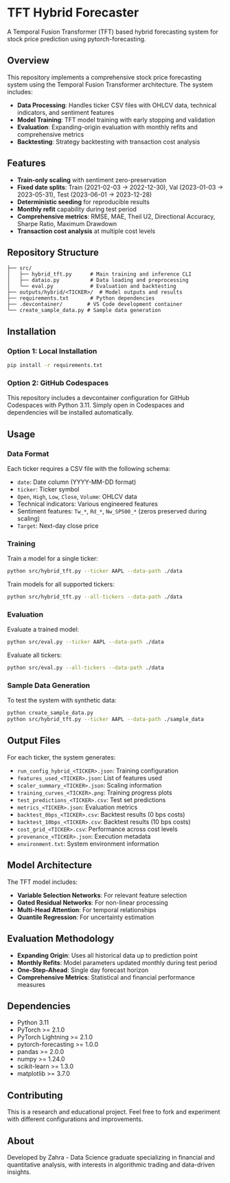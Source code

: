 # TFT Hybrid Forecaster

A Temporal Fusion Transformer (TFT) based hybrid forecasting system for stock price prediction using pytorch-forecasting.

## Overview

This repository implements a comprehensive stock price forecasting system using the Temporal Fusion Transformer architecture. The system includes:

- **Data Processing**: Handles ticker CSV files with OHLCV data, technical indicators, and sentiment features
- **Model Training**: TFT model training with early stopping and validation
- **Evaluation**: Expanding-origin evaluation with monthly refits and comprehensive metrics
- **Backtesting**: Strategy backtesting with transaction cost analysis

## Features

- **Train-only scaling** with sentiment zero-preservation
- **Fixed date splits**: Train (2021-02-03 → 2022-12-30), Val (2023-01-03 → 2023-05-31), Test (2023-06-01 → 2023-12-28)
- **Deterministic seeding** for reproducible results
- **Monthly refit** capability during test period
- **Comprehensive metrics**: RMSE, MAE, Theil U2, Directional Accuracy, Sharpe Ratio, Maximum Drawdown
- **Transaction cost analysis** at multiple cost levels

## Repository Structure

```
├── src/
│   ├── hybrid_tft.py      # Main training and inference CLI
│   ├── dataio.py          # Data loading and preprocessing
│   └── eval.py            # Evaluation and backtesting
├── outputs/hybrid/<TICKER>/  # Model outputs and results
├── requirements.txt       # Python dependencies
├── .devcontainer/        # VS Code development container
└── create_sample_data.py # Sample data generation
```

## Installation

### Option 1: Local Installation

```bash
pip install -r requirements.txt
```

### Option 2: GitHub Codespaces

This repository includes a devcontainer configuration for GitHub Codespaces with Python 3.11. Simply open in Codespaces and dependencies will be installed automatically.

## Usage

### Data Format

Each ticker requires a CSV file with the following schema:
- `date`: Date column (YYYY-MM-DD format)
- `ticker`: Ticker symbol
- `Open`, `High`, `Low`, `Close`, `Volume`: OHLCV data
- Technical indicators: Various engineered features
- Sentiment features: `Tw_*`, `Rd_*`, `Nw_SP500_*` (zeros preserved during scaling)
- `Target`: Next-day close price

### Training

Train a model for a single ticker:
```bash
python src/hybrid_tft.py --ticker AAPL --data-path ./data
```

Train models for all supported tickers:
```bash
python src/hybrid_tft.py --all-tickers --data-path ./data
```

### Evaluation

Evaluate a trained model:
```bash
python src/eval.py --ticker AAPL --data-path ./data
```

Evaluate all tickers:
```bash
python src/eval.py --all-tickers --data-path ./data
```

### Sample Data Generation

To test the system with synthetic data:
```bash
python create_sample_data.py
python src/hybrid_tft.py --ticker AAPL --data-path ./sample_data
```

## Output Files

For each ticker, the system generates:

- `run_config_hybrid_<TICKER>.json`: Training configuration
- `features_used_<TICKER>.json`: List of features used
- `scaler_summary_<TICKER>.json`: Scaling information
- `training_curves_<TICKER>.png`: Training progress plots
- `test_predictions_<TICKER>.csv`: Test set predictions
- `metrics_<TICKER>.json`: Evaluation metrics
- `backtest_0bps_<TICKER>.csv`: Backtest results (0 bps costs)
- `backtest_10bps_<TICKER>.csv`: Backtest results (10 bps costs)
- `cost_grid_<TICKER>.csv`: Performance across cost levels
- `provenance_<TICKER>.json`: Execution metadata
- `environment.txt`: System environment information

## Model Architecture

The TFT model includes:
- **Variable Selection Networks**: For relevant feature selection
- **Gated Residual Networks**: For non-linear processing
- **Multi-Head Attention**: For temporal relationships
- **Quantile Regression**: For uncertainty estimation

## Evaluation Methodology

- **Expanding Origin**: Uses all historical data up to prediction point
- **Monthly Refits**: Model parameters updated monthly during test period
- **One-Step-Ahead**: Single day forecast horizon
- **Comprehensive Metrics**: Statistical and financial performance measures

## Dependencies

- Python 3.11
- PyTorch >= 2.1.0
- PyTorch Lightning >= 2.1.0
- pytorch-forecasting >= 1.0.0
- pandas >= 2.0.0
- numpy >= 1.24.0
- scikit-learn >= 1.3.0
- matplotlib >= 3.7.0

## Contributing

This is a research and educational project. Feel free to fork and experiment with different configurations and improvements.

## About

Developed by Zahra - Data Science graduate specializing in financial and quantitative analysis, with interests in algorithmic trading and data-driven insights.